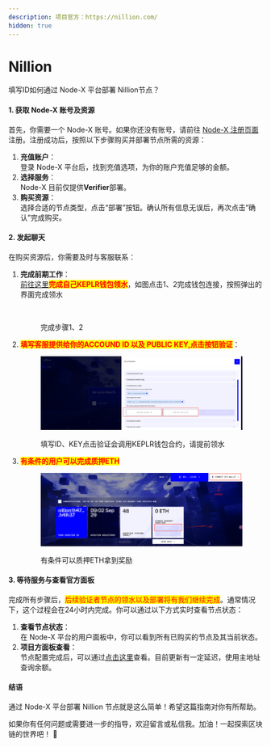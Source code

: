 ```yaml
---
description: 项目官方：https://nillion.com/
hidden: true
---
```


# Nillion

填写ID如何通过 Node-X 平台部署 Nillion节点？

#### 1. 获取 Node-X 账号及资源

首先，你需要一个 Node-X 账号。如果你还没有账号，请前往 [Node-X 注册页面](https://node-x.xyz) 注册。注册成功后，按照以下步骤购买并部署节点所需的资源：

1. **充值账户**：\
   登录 Node-X 平台后，找到充值选项，为你的账户充值足够的金额。
2. **选择服务**：\
   Node-X 目前仅提供**Verifier**部署。
3. **购买资源**：\
   选择合适的节点类型，点击“部署”按钮。确认所有信息无误后，再次点击“确认”完成购买。

#### 2. 发起聊天

在购买资源后，你需要及时与客服联系：

1.  **完成前期工作**：\
    [前往这里](https://verifier.nillion.com/verifier)<mark style="color:red;">**完成自己KEPLR钱包领水**</mark>，如图点击1、2完成钱包连接，按照弹出的界面完成领水

    <figure><img src="../../../.gitbook/assets/image (11).png" alt=""><figcaption><p>完成步骤1、2</p></figcaption></figure>
2.  <mark style="color:red;">**填写客服提供给你的ACCOUND ID 以及 PUBLIC KEY,点击按钮验证**</mark>：

    <figure><img src="../../../.gitbook/assets/image (4).png" alt=""><figcaption><p>填写ID、KEY点击验证会调用KEPLR钱包合约，请提前领水</p></figcaption></figure>
3.  <mark style="color:red;">**有条件的用户可以完成质押ETH**</mark>

    <figure><img src="../../../.gitbook/assets/4acb3dfea5dd33c6f9d00fcdd17b4df.png" alt=""><figcaption><p>有条件可以质押ETH拿到奖励</p></figcaption></figure>



#### 3. 等待服务与查看官方面板

完成所有步骤后，<mark style="color:red;">后续验证者节点的领水以及部署将有我们继续完成</mark>。通常情况下，这个过程会在24小时内完成。你可以通过以下方式实时查看节点状态：

1. **查看节点状态**：\
   在 Node-X 平台的用户面板中，你可以看到所有已购买的节点及其当前状态。
2. **项目方面板查看**：\
   节点配置完成后，可以通过[点击这里](https://verifier.nillion.com/verifier)查看。目前更新有一定延迟，使用主地址查询余额。

#### 结语

通过 Node-X 平台部署 Nillion 节点就是这么简单！希望这篇指南对你有所帮助。

如果你有任何问题或需要进一步的指导，欢迎留言或私信我。加油！一起探索区块链的世界吧！ 🚀
